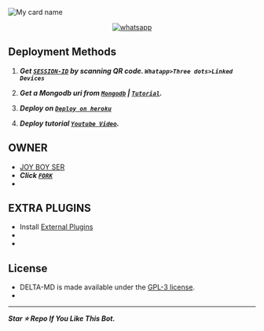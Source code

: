 ![My card name](https://cardivo.vercel.app/api?name=JOY-BOY-SER%20&description=Hi,%20Welcome%20To%20My%20Bot&image=https://telegra.ph/file/aadc390f35860b626ac38.jpg?q=tbn:ANd9GcR7aMC3bf4bg4l_nhYS2Un9FXbFYcB4T83Shjk8xSUZDh_D61LFpzbpeqLW&s=10?v=4&backgroundColor=%23e4f2f6&instagram=Joy_Boy_Ser&github=JoyBoySer&)
</p>
</p>
 
 
 
   
<p align="center">

  <a aria-label="Join our chats" href="https://chat.whatsapp.com/Bcx1zPjhBFr5mkUoBRy3iD." target="_blank">
    <img alt="whatsapp" src="https://img.shields.io/badge/Join Group-25D366?style=for-the-badge&logo=whatsapp&logoColor=white" />
  </a>
</p>

## Deployment Methods

1. ***Get [`SESSION-ID`](https://replit.com/@ForSafty/Baileys-Qr-7?v=1) by scanning QR code. `Whatapp>Three dots>Linked Devices`***
 
2.  ***Get a Mongodb uri from [`Mongodb`](https://github.com/SamPandey001/Secktor-Md/wiki/Mongodb-URI) | [`Tutorial`](https://youtu.be/6rnftFl0fAI).***
 
4.  ***Deploy on [`Deploy on heroku`]( https://dashboard.heroku.com/new?template=https://github.com/JoyBoySer/DELTA-MD)***
 
5.  ***Deploy tutorial [`Youtube Video`](https://youtu.be/6rnftFl0fAI).***



## OWNER
- [JOY BOY SER](https://github.com/JoyBoySer) 
- ***Click [`FORK`](https://github.com/JoyBoySer/DELTA-MD/fork)***
- 
## EXTRA PLUGINS
- Install [External Plugins](https://github.com/JoyBoySer/DELTA-MD-PLUGINS.git)
-
-
## License

- DELTA-MD is made available under the [GPL-3 license](https://github.com/SuhailTechInfo/Secktor-Md/blob/main/LICENCE). 
-
----

<b> *Star ⭐ Repo If You Like This Bot.*
